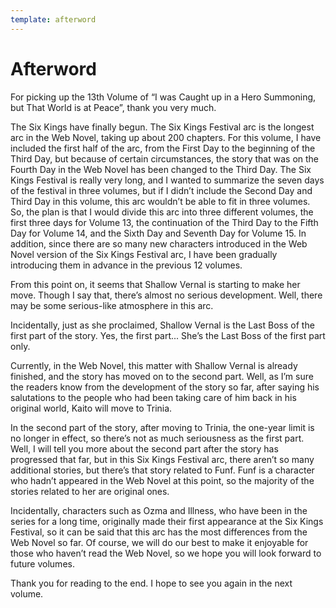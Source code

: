 ```yaml
---
template: afterword
---
```


# Afterword

For picking up the 13th Volume of “I was Caught up in a Hero Summoning, but That
World is at Peace”, thank you very much.

The Six Kings have finally begun. The Six Kings Festival arc is the longest arc
in the Web Novel, taking up about 200 chapters. For this volume, I have included
the first half of the arc, from the First Day to the beginning of the Third Day,
but because of certain circumstances, the story that was on the Fourth Day in
the Web Novel has been changed to the Third Day. The Six Kings Festival is
really very long, and I wanted to summarize the seven days of the festival in
three volumes, but if I didn’t include the Second Day and Third Day in this
volume, this arc wouldn’t be able to fit in three volumes. So, the plan is that
I would divide this arc into three different volumes, the first three days for
Volume 13, the continuation of the Third Day to the Fifth Day for Volume 14, and
the Sixth Day and Seventh Day for Volume 15. In addition, since there are so
many new characters introduced in the Web Novel version of the Six Kings
Festival arc, I have been gradually introducing them in advance in the previous
12 volumes.

From this point on, it seems that Shallow Vernal is starting to make her move.
Though I say that, there’s almost no serious development. Well, there may be
some serious-like atmosphere in this arc.

Incidentally, just as she proclaimed, Shallow Vernal is the Last Boss of the
first part of the story. Yes, the first part... She’s the Last Boss of the first
part only.

Currently, in the Web Novel, this matter with Shallow Vernal is already
finished, and the story has moved on to the second part. Well, as I’m sure the
readers know from the development of the story so far, after saying his
salutations to the people who had been taking care of him back in his original
world, Kaito will move to Trinia.

In the second part of the story, after moving to Trinia, the one-year limit is
no longer in effect, so there’s not as much seriousness as the first part. Well,
I will tell you more about the second part after the story has progressed that
far, but in this Six Kings Festival arc, there aren’t so many additional
stories, but there’s that story related to Funf. Funf is a character who hadn’t
appeared in the Web Novel at this point, so the majority of the stories related
to her are original ones.

Incidentally, characters such as Ozma and Illness, who have been in the series
for a long time, originally made their first appearance at the Six Kings
Festival, so it can be said that this arc has the most differences from the Web
Novel so far. Of course, we will do our best to make it enjoyable for those who
haven’t read the Web Novel, so we hope you will look forward to future volumes.

Thank you for reading to the end. I hope to see you again in the next volume.
